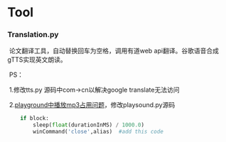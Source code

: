 # Tool
### Translation.py

​	论文翻译工具，自动替换回车为空格，调用有道web api翻译。谷歌语音合成gTTS实现英文朗读。

​	PS：

​	1.修改tts.py 源码中com->cn以解决google translate无法访问

​	2.[playground中播放mp3占用问题](<https://www.freesion.com/article/3021123386/>)，修改playsound.py源码

```python
    if block:
        sleep(float(durationInMS) / 1000.0)
        winCommand('close',alias)  #add this code
```

